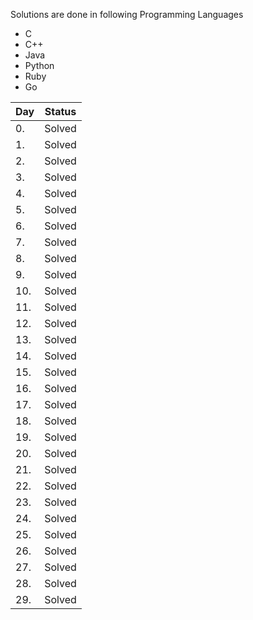Solutions are done in following Programming Languages
- C
- C++
- Java
- Python 
- Ruby
- Go

|Day|Status|
|---|------|
|0.|Solved|
|1.|Solved|
|2.|Solved|
|3.|Solved|
|4.|Solved|
|5.|Solved|
|6.|Solved|
|7.|Solved|
|8.|Solved|
|9.|Solved|
|10.|Solved|
|11.|Solved|
|12.|Solved|
|13.|Solved|
|14.|Solved|
|15.|Solved|
|16.|Solved|
|17.|Solved|
|18.|Solved|
|19.|Solved|
|20.|Solved|
|21.|Solved|
|22.|Solved|
|23.|Solved|
|24.|Solved|
|25.|Solved|
|26.|Solved|
|27.|Solved|
|28.|Solved|
|29.|Solved|
